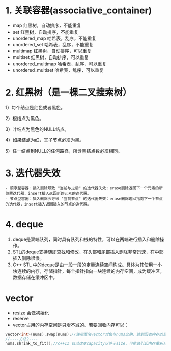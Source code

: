 # 1. 关联容器(associative_container)
- map                红黑树，自动排序，不能重复
- set                红黑树，自动排序，不能重复
- unordered_map      哈希表，乱序，不能重复
- unordered_set      哈希表，乱序，不能重复
- multimap           红黑树，自动排序，可以重复
- multiset           红黑树，自动排序，可以重复
- unordered_multimap 哈希表，乱序，可以重复
- unordered_multiset 哈希表，乱序，可以重复

# 2. 红黑树（是一棵二叉搜索树）
1）每个结点是红色或者黑色。

2）根结点为黑色。

3）叶结点为黑色的NULL结点。

4）如果结点为红，其子节点必须为黑。

5）任一结点到NULL的任何路径，所含黑结点数必须相同。

# 3. 迭代器失效
    - 顺序型容器：插入删除导致 "当前与之后" 的迭代器失效：erase删除返回下一个元素的新位置迭代器，insert插入返回新的元素的迭代器。
    - 节点型容器：插入删除会导致 "当前节点" 的迭代器失效：erase删除返回指向下一个节点的迭代器，insert插入返回插入的节点的迭代器。

# 4. deque
1. deque是双端队列，同时具有队列和栈的特性，可以在两端进行插入和删除操作。
2. STL的deque支持随即查找和修改，在头部和尾部插入删除非常迅速，在中部插入删除很慢。
3. C++ STL 中的deque是由一段一段的定量连续空间构成。具体为其使用一小块连续的内存，存储指针，每个指针指向一块连续的内存空间，成为缓冲区，数据存储在缓冲区中。

# vector
- resize 会做初始化
- reserve
- vector占用的内存空间是只增不减的。若要回收内存可以：
```c++
vector<int>(nums).swap(nums);//使用匿名vector对象与nums交换，达到回收内存的目的。
//----方法2----
nums.shrink_to_fit();//c++11 自动改变capacity以等于size，可能会引起内存重新分配。
```